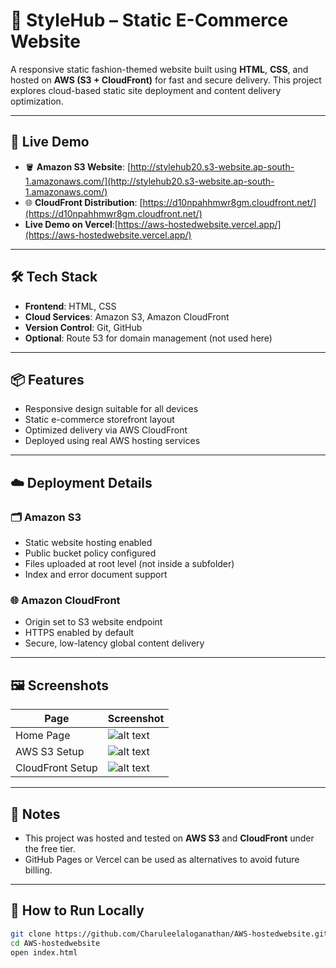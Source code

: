 # 🧢 StyleHub – Static E-Commerce Website

A responsive static fashion-themed website built using **HTML**, **CSS**, and hosted on **AWS (S3 + CloudFront)** for fast and secure delivery. This project explores cloud-based static site deployment and content delivery optimization.

---

## 🚀 Live Demo

- 🪣 **Amazon S3 Website**: [http://stylehub20.s3-website.ap-south-1.amazonaws.com/](http://stylehub20.s3-website.ap-south-1.amazonaws.com/)
- 🌐 **CloudFront Distribution**: [https://d10npahhmwr8gm.cloudfront.net/](https://d10npahhmwr8gm.cloudfront.net/)
- **Live Demo on Vercel**:[https://aws-hostedwebsite.vercel.app/](https://aws-hostedwebsite.vercel.app/)

---

## 🛠 Tech Stack

- **Frontend**: HTML, CSS
- **Cloud Services**: Amazon S3, Amazon CloudFront
- **Version Control**: Git, GitHub
- **Optional**: Route 53 for domain management (not used here)

---

## 📦 Features

- Responsive design suitable for all devices
- Static e-commerce storefront layout
- Optimized delivery via AWS CloudFront
- Deployed using real AWS hosting services

---

## ☁️ Deployment Details

### 🗂 Amazon S3
- Static website hosting enabled
- Public bucket policy configured
- Files uploaded at root level (not inside a subfolder)
- Index and error document support

### 🌐 Amazon CloudFront
- Origin set to S3 website endpoint
- HTTPS enabled by default
- Secure, low-latency global content delivery

---

## 🖼 Screenshots

| Page | Screenshot |
|------|------------|
| Home Page | ![alt text](image.png) |
| AWS S3 Setup |![alt text](image-1.png) |
| CloudFront Setup | ![alt text](image-2.png)|

---

## 📎 Notes

- This project was hosted and tested on **AWS S3** and **CloudFront** under the free tier.
- GitHub Pages or Vercel can be used as alternatives to avoid future billing.

---

## 📍 How to Run Locally

```bash
git clone https://github.com/Charuleelaloganathan/AWS-hostedwebsite.git
cd AWS-hostedwebsite
open index.html
